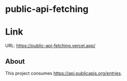 # public-api-fetching

# Link
URL: https://public-api-fetching.vercel.app/

## About

This project consumes https://api.publicapis.org/entries.
